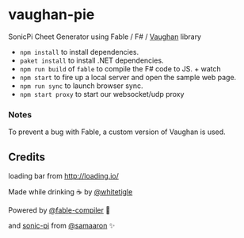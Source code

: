 # vaughan-pie
SonicPi Cheet Generator using Fable / F# / [Vaughan](https://github.com/pedromsantos/vaughan) library

- `npm install` to install dependencies.
- `paket install` to install .NET dependencies.
- `npm run build` of `fable` to compile the F# code to JS. + watch
- `npm start` to fire up a local server and open the sample web page.
- `npm run sync` to launch browser sync.
- `npm start proxy` to start our websocket/udp proxy

### Notes
To prevent a bug with Fable, a custom version of Vaughan is used.

## Credits
loading bar from http://loading.io/

Made while drinking :coffee: by [@whitetigle](https://github.com/whitetigle) 

Powered by [@fable-compiler](https://github.com/fable-compiler) :rocket: 

and [sonic-pi](https://github.com/samaaron/sonic-pi) from [@samaaron](https://github.com/samaaron) :sparkles: